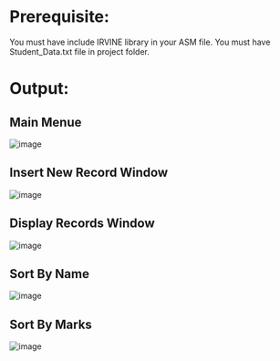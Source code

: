# Prerequisite:

You must have include IRVINE library in your ASM file.
You must have Student_Data.txt file in project folder.

# Output:

## Main Menue
![image](https://github.com/user-attachments/assets/86b0795e-12e6-44a0-a08b-7d882428e21b)

## Insert New Record Window
![image](https://github.com/user-attachments/assets/95784a46-19c1-4588-bad4-78efac4c9ae1)

## Display Records Window
![image](https://github.com/user-attachments/assets/bba2337a-159c-4d6f-9522-49e7bf05b265)

## Sort By Name
![image](https://github.com/user-attachments/assets/ccd455d8-6b49-410c-acec-071c127b1f38)

## Sort By Marks
![image](https://github.com/user-attachments/assets/45ddd0b8-b946-4c8a-9874-d74bff806cc3)



